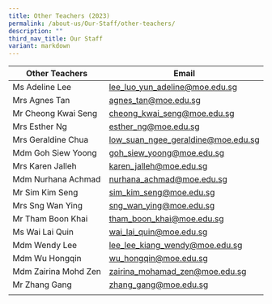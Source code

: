 ```yaml
---
title: Other Teachers (2023)
permalink: /about-us/Our-Staff/other-teachers/
description: ""
third_nav_title: Our Staff
variant: markdown
---
```

| Other Teachers  | Email  |
|---|---|
| Ms Adeline Lee | [lee_luo_yun_adeline@moe.edu.sg](mailto:lee_luo_yun_adeline@moe.edu.sg) |
| Mrs Agnes Tan | [agnes_tan@moe.edu.sg](mailto:agnes_tan@moe.edu.sg) |
| Mr Cheong Kwai Seng | [cheong_kwai_seng@moe.edu.sg](mailto:cheong_kwai_seng@moe.edu.sg) |
| Mrs Esther Ng | [esther_ng@moe.edu.sg](mailto:esther_ng@moe.edu.sg) |
| Mrs Geraldine Chua | [low_suan_ngee_geraldine@moe.edu.sg](mailto:low_suan_ngee_geraldine@moe.edu.sg) |
| Mdm Goh Siew Yoong | [goh_siew_yoong@moe.edu.sg](mailto:goh_siew_yoong@moe.edu.sg) |
| Mrs Karen Jalleh | [karen_jalleh@moe.edu.sg](mailto:karen_jalleh@moe.edu.sg) |
| Mdm Nurhana Achmad | [nurhana_achmad@moe.edu.sg](mailto:nurhana_achmad@moe.edu.sg) |
| Mr Sim Kim Seng | [sim_kim_seng@moe.edu.sg](mailto:sim_kim_seng@moe.edu.sg) |
| Mrs Sng Wan Ying | [sng_wan_ying@moe.edu.sg](mailto:sng_wan_ying@moe.edu.sg) |
| Mr Tham Boon Khai | [tham_boon_khai@moe.edu.sg](mailto:tham_boon_khai@moe.edu.sg) |
| Ms Wai Lai Quin | [wai_lai_quin@moe.edu.sg](mailto:wai_lai_quin@moe.edu.sg) |
| Mdm Wendy Lee | [lee_lee_kiang_wendy@moe.edu.sg](mailto:lee_lee_kiang_wendy@moe.edu.sg)  |
| Mdm Wu Hongqin | [wu_hongqin@moe.edu.sg](mailto:wu_hongqin@moe.edu.sg) |
| Mdm Zairina Mohd Zen |[zairina_mohamad_zen@moe.edu.sg](mailto:zairina_mohamad_zen@moe.edu.sg) |
| Mr Zhang Gang | [zhang_gang@moe.edu.sg](mailto:zhang_gang@moe.edu.sg) |
|   |   |